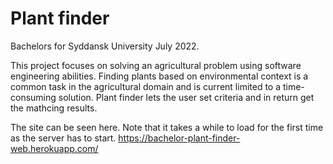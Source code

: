 # Plant finder
Bachelors for Syddansk University July 2022.

This project focuses on solving an agricultural problem using software engineering abilities. Finding plants based on environmental context is a common task in the agricultural domain and is current limited to a time-consuming solution. Plant finder lets the user set criteria and in return get the mathcing results.


The site can be seen here. Note that it takes a while to load for the first time as the server has to start.
https://bachelor-plant-finder-web.herokuapp.com/
